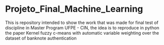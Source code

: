# Projeto_Final_Machine_Learning
This is repository intended to show the work that was made for final test of discipline in Master Program UFPE - CIN, the idea is to reproduce in python the paper Kernel fuzzy c-means with automatic variable weighting over the dataset of  banknote authentication
